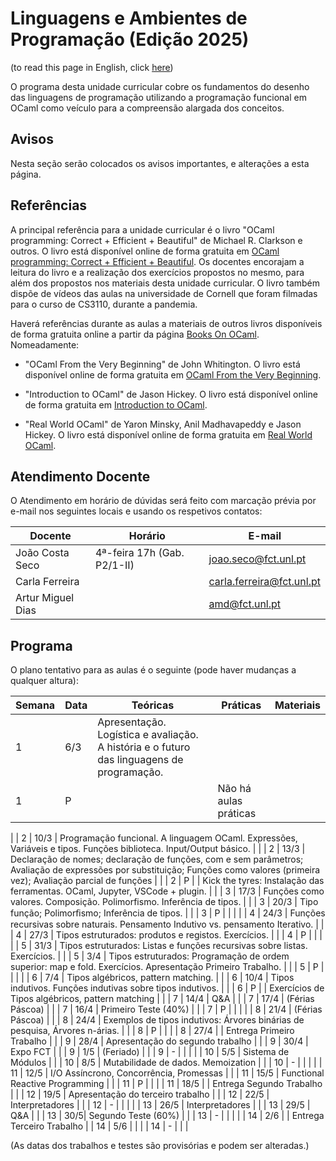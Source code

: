 # Linguagens e Ambientes de Programação (Edição 2025)

(to read this page in English, click [here](README-EN.md))

O programa desta unidade curricular cobre os fundamentos do desenho das
linguagens de programação utilizando a programação funcional em OCaml como
veículo para a compreensão alargada dos conceitos.

## Avisos

Nesta seção serão colocados os avisos importantes, e alterações a esta página.

## Referências


A principal referência para a unidade curricular é o livro "OCaml programming: Correct + Efficient + Beautiful" de Michael R. Clarkson e outros. O livro está disponível online de forma gratuita em [OCaml programming: Correct + Efficient + Beautiful](https://cs3110.github.io/textbook/). Os docentes encorajam a leitura do livro e a realização dos exercícios propostos no mesmo, para além dos propostos nos materiais desta unidade curricular. O livro também dispõe de vídeos das aulas na universidade de Cornell que foram filmadas para o curso de CS3110, durante a pandemia.

Haverá referências durante as aulas a materiais de outros livros disponíveis de forma gratuita online a partir da página [Books On OCaml](https://ocaml.org/books). Nomeadamente:

- "OCaml From the Very Beginning" de John Whitington. O livro está disponível online de forma gratuita em [OCaml From the Very Beginning](https://ocaml-book.com/).

- "Introduction to OCaml" de Jason Hickey. O livro está disponível online de forma gratuita em [Introduction to OCaml](http://courses.cms.caltech.edu/cs134/cs134b/book.pdf).

- "Real World OCaml" de Yaron Minsky, Anil Madhavapeddy e Jason Hickey. O livro está disponível online de forma gratuita em [Real World OCaml](https://dev.realworldocaml.org/).

## Atendimento Docente

O Atendimento em horário de dúvidas será feito com marcação prévia por e-mail nos seguintes locais e usando os respetivos contatos:

| Docente | Horário | E-mail |
| -------- | -------- | -------- |
| João Costa Seco | 4ª-feira 17h (Gab. P2/1-II) | joao.seco@fct.unl.pt |
| Carla Ferreira |  | carla.ferreira@fct.unl.pt |
| Artur Miguel Dias |  | amd@fct.unl.pt |

## Programa

O plano tentativo para as aulas é o seguinte (pode haver mudanças a qualquer altura):

| Semana | Data | Teóricas | Práticas | Materiais |
| -------- | -------- | -------- | -------- | -------- |
| 1 | 6/3 | Apresentação. Logística e avaliação. A história e o futuro das linguagens de programação. | | 
| 1 |  P  | | Não há aulas práticas | 
|
| 2 | 10/3 | Programação funcional. A linguagem OCaml. Expressões, Variáveis e tipos. Funções biblioteca. Input/Output básico. | |
| 2 | 13/3 | Declaração de nomes; declaração de funções, com e sem parâmetros; Avaliação de expressões por substituição; Funções como valores (primeira vez); Avaliação parcial de funções |  |
| 2 | P  | | Kick the tyres: Instalação das ferramentas. OCaml, Jupyter, VSCode + plugin. | 
|
| 3 | 17/3 | Funções como valores. Composição. Polimorfismo. Inferência de tipos. | |
| 3 | 20/3 | Tipo função; Polimorﬁsmo; Inferência de tipos. | |
| 3 | P  | | |
|
| 4 | 24/3 | Funções recursivas sobre naturais. Pensamento Indutivo vs. pensamento Iterativo. | |
| 4 | 27/3 | Tipos estruturados: produtos e registos. Exercícios. | |
| 4 | P  | | |
|
| 5 | 31/3 | Tipos estruturados: Listas e funções recursivas sobre listas. Exercícios. | |
| 5 | 3/4 | Tipos estruturados: Programação de ordem superior: map e fold. Exercícios. Apresentação Primeiro Trabalho. | |
| 5 | P  | | |
|
| 6 | 7/4 | Tipos algébricos, pattern matching. | |
| 6 | 10/4 | Tipos indutivos. Funções indutivas sobre tipos indutivos. | |
| 6 | P  | | Exercícios de Tipos algébricos, pattern matching |
|
| 7 | 14/4 | Q&A | |
| 7 | 17/4 | (Férias Páscoa) | |
| 7 | 16/4  | Primeiro Teste (40%) | |
| 7 | P  | | |
|
| 8 | 21/4 | (Férias Páscoa) | |
| 8 | 24/4 | Exemplos de tipos indutivos: Árvores binárias de pesquisa, Árvores n-árias. | |
| 8 | P  | | |
| 8 | 27/4  | | Entrega Primeiro Trabalho |
|
| 9 | 28/4 | Apresentação do segundo trabalho | |
| 9 | 30/4 | Expo FCT | |
| 9 | 1/5 | (Feriado) | |
| 9 | -  | | |
|
| 10 | 5/5 | Sistema de Módulos | |
| 10 | 8/5 | Mutabilidade de dados. Memoization | |
| 10 | -  | | |
|
| 11 | 12/5 | I/O Assíncrono, Concorrência, Promessas | |
| 11 | 15/5 | Functional Reactive Programming | |
| 11 | P  | | |
| 11 | 18/5  | | Entrega Segundo Trabalho |
|
| 12 | 19/5 | Apresentação do terceiro trabalho | |
| 12 | 22/5 | Interpretadores | |
| 12 | -  | | |
|
| 13 | 26/5 | Interpretadores | |
| 13 | 29/5 | Q&A | |
| 13 | 30/5| Segundo Teste (60%) | |
| 13 | -  | | |
|
| 14 | 2/6 | | Entrega Terceiro Trabalho | 
| 14 | 5/6 | | |
| 14 | -   | | |


(As datas dos trabalhos e testes são provisórias e podem ser alteradas.)
